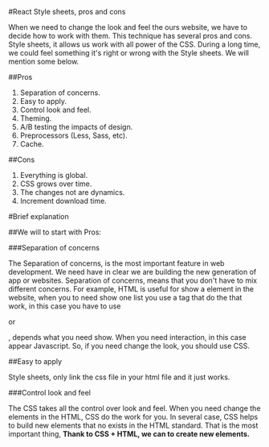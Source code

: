#React Style sheets, pros and cons

When we need to change the look and feel the ours website, we have to decide how to work with them. This technique has several pros and cons.
Style sheets, it allows us work with all power of the CSS. During a long time, we could feel something it's right or wrong with the Style sheets. We will mention some below.

##Pros

1. Separation of concerns.
2. Easy to apply.
3. Control look and feel.
  1. Theming.
  2. A/B testing the impacts of design.
5. Preprocessors (Less, Sass, etc).
4. Cache.

##Cons

1. Everything is global.
2. CSS grows over time.
3. The changes not are dynamics.
4. Increment download time.

#Brief explanation

  ##We will to start with Pros:

  ###Separation of concerns

  The Separation of concerns, is the most important feature in web development. We need have in clear we are building the new generation of app or websites. Separation of concerns, means that you don't have to mix different concerns. For example, HTML is useful  for show a element in the website, when you to need show one list you use a tag that do the that work, in this case you have to use <ul></ul> or <ol></ol>, depends what you need show.
  When you need interaction, in this case appear Javascript. So, if you need change the look, you should use CSS.

  ##Easy to apply

  Style sheets, only link the css file in your html file and it just works.

  ###Control look and feel

  The CSS takes all the control over look and feel. When you need change the elements in the HTML, CSS do the work for you.
  In several case, CSS helps to build new elements that no exists in the HTML standard. That is the most important thing,
  **Thank to CSS + HTML, we can to create new elements.**
